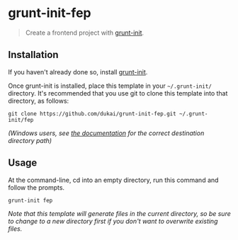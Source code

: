 # grunt-init-fep

> Create a frontend project with [grunt-init][].

[grunt-init]: http://gruntjs.com/project-scaffolding

## Installation
If you haven't already done so, install [grunt-init][].

Once grunt-init is installed, place this template in your `~/.grunt-init/` directory. It's recommended that you use git to clone this template into that directory, as follows:

```
git clone https://github.com/dukai/grunt-init-fep.git ~/.grunt-init/fep
```

_(Windows users, see [the documentation][grunt-init] for the correct destination directory path)_

## Usage

At the command-line, cd into an empty directory, run this command and follow the prompts.

```
grunt-init fep
```

_Note that this template will generate files in the current directory, so be sure to change to a new directory first if you don't want to overwrite existing files._
